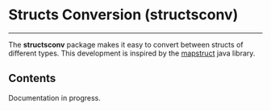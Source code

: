 # Structs Conversion (structsconv)

---

The **structsconv** package makes it easy to convert between structs of different types.
This development is inspired by the [mapstruct](https://mapstruct.org/) java library.

## Contents

Documentation in progress.